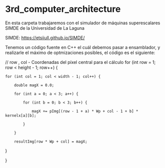 # 3rd_computer_architecture

En esta carpeta trabajaremos con el simulador de máquinas superescalares SIMDE de la Universidad de La Laguna

SIMDE: https://etsiiull.github.io/SIMDE/ 

Tenemos un código fuente en C++ el cuál debemos pasar a ensamblador, y realizarle el máximo de optmizaciones posibles, el código es el siguiente:

// row , col - Coordenadas del píxel central para el cálculo
for (int row = 1; row < height - 1; row++) {

    for (int col = 1; col < width - 1; col++) {

        double magX = 0.0;

        for (int a = 0; a < 3; a++) {

            for (int b = 0; b < 3; b++) {

                magX += pImg[(row - 1 + a) * Wp + col - 1 + b] * kernelx[a][b];  

            }

        }

        resultImg[row * Wp + col] = magX;  

   }

}
